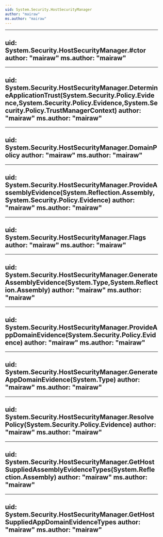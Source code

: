 ```yaml
---
uid: System.Security.HostSecurityManager
author: "mairaw"
ms.author: "mairaw"
---
```


---
uid: System.Security.HostSecurityManager.#ctor
author: "mairaw"
ms.author: "mairaw"
---

---
uid: System.Security.HostSecurityManager.DetermineApplicationTrust(System.Security.Policy.Evidence,System.Security.Policy.Evidence,System.Security.Policy.TrustManagerContext)
author: "mairaw"
ms.author: "mairaw"
---

---
uid: System.Security.HostSecurityManager.DomainPolicy
author: "mairaw"
ms.author: "mairaw"
---

---
uid: System.Security.HostSecurityManager.ProvideAssemblyEvidence(System.Reflection.Assembly,System.Security.Policy.Evidence)
author: "mairaw"
ms.author: "mairaw"
---

---
uid: System.Security.HostSecurityManager.Flags
author: "mairaw"
ms.author: "mairaw"
---

---
uid: System.Security.HostSecurityManager.GenerateAssemblyEvidence(System.Type,System.Reflection.Assembly)
author: "mairaw"
ms.author: "mairaw"
---

---
uid: System.Security.HostSecurityManager.ProvideAppDomainEvidence(System.Security.Policy.Evidence)
author: "mairaw"
ms.author: "mairaw"
---

---
uid: System.Security.HostSecurityManager.GenerateAppDomainEvidence(System.Type)
author: "mairaw"
ms.author: "mairaw"
---

---
uid: System.Security.HostSecurityManager.ResolvePolicy(System.Security.Policy.Evidence)
author: "mairaw"
ms.author: "mairaw"
---

---
uid: System.Security.HostSecurityManager.GetHostSuppliedAssemblyEvidenceTypes(System.Reflection.Assembly)
author: "mairaw"
ms.author: "mairaw"
---

---
uid: System.Security.HostSecurityManager.GetHostSuppliedAppDomainEvidenceTypes
author: "mairaw"
ms.author: "mairaw"
---

